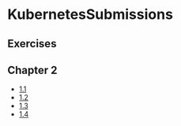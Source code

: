 # KubernetesSubmissions

## Exercises

## Chapter 2
- [1.1](https://github.com/ullajutila/KubernetesCourse/tree/1.1/log_output)
- [1.2](https://github.com/ullajutila/KubernetesCourse/tree/1.2/the_project)
- [1.3](https://github.com/ullajutila/KubernetesCourse/tree/1.3/the_project)
- [1.4](https://github.com/ullajutila/KubernetesCourse/tree/1.4/the_project)
